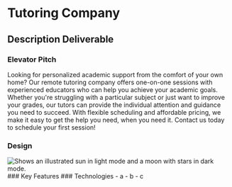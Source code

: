 # Tutoring Company
## Description Deliverable
### Elevator Pitch
Looking for personalized academic support from the comfort of your own home? Our remote tutoring company offers one-on-one sessions with experienced educators who can help you achieve your academic goals. Whether you're struggling with a particular subject or just want to improve your grades, our tutors can provide the individual attention and guidance you need to succeed. With flexible scheduling and affordable pricing, we make it easy to get the help you need, when you need it. Contact us today to schedule your first session!
### Design
<picture>
  <source media="(prefers-color-scheme: dark)" srcset="https://user-images.githubusercontent.com/25423296/163456776-7f95b81a-f1ed-45f7-b7ab-8fa810d529fa.png">
  <source media="(prefers-color-scheme: light)" srcset="https://user-images.githubusercontent.com/25423296/163456779-a8556205-d0a5-45e2-ac17-42d089e3c3f8.png">
  <img alt="Shows an illustrated sun in light mode and a moon with stars in dark mode." src="https://user-images.githubusercontent.com/25423296/163456779-a8556205-d0a5-45e2-ac17-42d089e3c3f8.png">
</picture>
### Key Features
### Technologies
- a
- b
- c